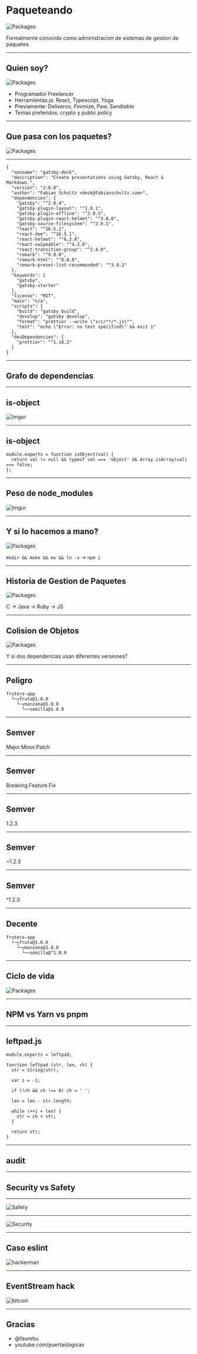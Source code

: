 # Paqueteando

![Packages](https://i.imgur.com/6lR9JPB.jpg)

Formalmente conocido como administracion de sistemas de gestion de paquetes

---

## Quien soy?

![Packages](https://i.imgur.com/fvk1Qhk.jpg)

* Programador Freelancer
* Herramientas.js: React, Typescript, Yoga
* Previamente: Deliveroo, Finimize, Paw, Sandtable
* Temas preferidos: crypto y public policy

---

## Que pasa con los paquetes?
![Packages](https://www.shipsnostalgia.com/gallery/data/523/Hyundai_Fortune_Desktop_Resolution_.JPG)

---

```
{
  "nosname": "gatsby-deck",
  "description": "Create presentations using Gatsby, React & Markdown.",
  "version": "2.0.0",
  "author": "Fabian Schultz <desk@fabianschultz.com>",
  "dependencies": {
    "gatsby": "^2.0.4",
    "gatsby-plugin-layout": "^1.0.1",
    "gatsby-plugin-offline": "^2.0.5",
    "gatsby-plugin-react-helmet": "^3.0.0",
    "gatsby-source-filesystem": "^2.0.1",
    "react": "^16.5.1",
    "react-dom": "^16.5.1",
    "react-helmet": "^6.2.0",
    "react-swipeable": "^4.3.0",
    "react-transition-group": "^2.4.0",
    "remark": "^9.0.0",
    "remark-html": "^8.0.0",
    "remark-preset-lint-recommended": "^3.0.2"
  },
  "keywords": [
    "gatsby",
    "gatsby-starter"
  ],
  "license": "MIT",
  "main": "n/a",
  "scripts": {
    "build": "gatsby build",
    "develop": "gatsby develop",
    "format": "prettier --write \"src/**/*.js\"",
    "test": "echo \"Error: no test specified\" && exit 1"
  },
  "devDependencies": {
    "prettier": "^1.10.2"
  }
}
```

---

## Grafo de dependencias

---

## is-object

![Imgur](https://i.imgur.com/CDSCsQv.png)

---

## is-object

```
module.exports = function isObject(val) {
  return val != null && typeof val === 'object' && Array.isArray(val) === false;
};
```

---

## Peso de node_modules

![Imgur](https://i.imgur.com/iiV87qK.png)

---

## Y si lo hacemos a mano?

![Packages](https://media.giphy.com/media/FOUArYBVQCvmI8EHxp/giphy.gif)

`mkdir && make && mv && ln -s` -> `npm i`

---

## Historia de Gestion de Paquetes

![Packages](https://media.giphy.com/media/29IeWbvLletfVPxZqy/giphy.gif)

C -> Java -> Ruby -> JS

---

## Colision de Objetos

![Packages](https://i.imgur.com/qiXS8gJ.png)

Y si dos dependencias usan diferentes versiones?

---

## Peligro

```
frutero-app
  └─┬fruta@1.0.0
    └─┬manzana@1.0.0
      └──semilla@1.0.0
```

---

## Semver

Major.Minor.Patch

---

## Semver

Breaking.Feature.Fix

---

## Semver

1.2.3

---

## Semver

~1.2.3

---

## Semver

^1.2.3

---

## Decente

```
frutero-app
  └─┬fruta@1.0.0
    └─┬manzana@1.0.0
      └──semilla@^1.0.0
```

---

## Ciclo de vida

![Packages](https://cdn-images-1.medium.com/max/716/1*jRJVOQnIOzEvDjuGd0o2OA.png)

---

## NPM vs Yarn vs pnpm

---

## leftpad.js

```
module.exports = leftpad;

function leftpad (str, len, ch) {
  str = String(str);

  var i = -1;

  if (!ch && ch !== 0) ch = ' ';

  len = len - str.length;

  while (++i < len) {
    str = ch + str;
  }

  return str;
}
```

---

## audit

---

## Security vs Safety

---

![Safety](https://media.giphy.com/media/nYSlA9xdfKuNa/giphy.gif)

---

![Security](https://media.giphy.com/media/11fot0YzpQMA0g/giphy.gif)

---

## Caso eslint

![hackerman](https://media.giphy.com/media/26tPnAAJxXTvpLwJy/giphy.gif)

---

## EventStream hack
![bitcoin](https://media.giphy.com/media/rCzSdW8yU3cnm/giphy.gif)

---

## Gracias

* @faurehu
* youtube.com/puertaslogicas
